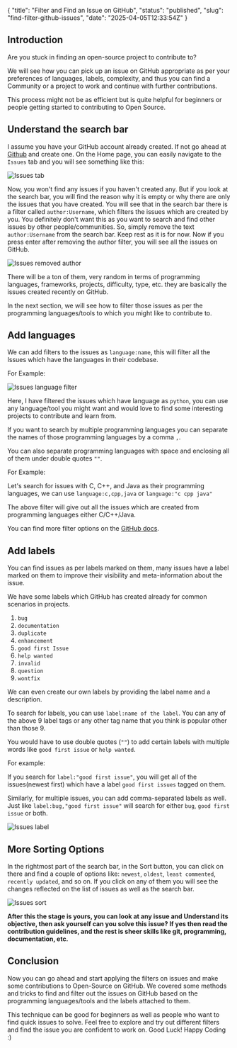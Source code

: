 {
  "title": "Filter and Find an Issue on GitHub",
  "status": "published",
  "slug": "find-filter-github-issues",
  "date": "2025-04-05T12:33:54Z"
}

<h2>Introduction</h2>
<p>Are you stuck in finding an open-source project to contribute to?</p>
<p>We will see how you can pick up an issue on GitHub appropriate as per your preferences of languages, labels, complexity, and thus you can find a Community or a project to work and continue with further contributions.</p>
<p>This process might not be as efficient but is quite helpful for beginners or people getting started to contributing to Open Source.</p>
<h2>Understand the search bar</h2>
<p>I assume you have your GitHub account already created. If not go ahead at <a href="https://github.com/join">Github</a> and create one. On the Home page, you can easily navigate to the <code>Issues</code> tab and you will see something like this:</p>
<p><img src="https://cdn.hashnode.com/res/hashnode/image/upload/v1631190578909/UBpq3rb0H.png" alt="Issues tab"></p>
<p>Now, you won't find any issues if you haven't created any. But if you look at the search bar, you will find the reason why it is empty or why there are only the issues that you have created. You will see that in the search bar there is a filter called <code>author:Username</code>, which filters the issues which are created by you. You definitely don't want this as you want to search and find other issues by other people/communities. So, simply remove the text <code>author:Username</code> from the search bar. Keep rest as it is for now. Now if you press enter after removing the author filter, you will see all the issues on GitHub.</p>
<p><img src="https://cdn.hashnode.com/res/hashnode/image/upload/v1631185853484/e0PyTbgip.png" alt="Issues removed author"></p>
<p>There will be a ton of them, very random in terms of programming languages, frameworks, projects, difficulty, type, etc. they are basically the issues created recently on GitHub.</p>
<p>In the next section, we will see how to filter those issues as per the programming languages/tools to which you might like to contribute to.</p>
<h2>Add languages</h2>
<p>We can add filters to the issues as <code>language:name</code>, this will filter all the Issues which have the languages in their codebase.</p>
<p>For Example:</p>
<p><img src="https://cdn.hashnode.com/res/hashnode/image/upload/v1631190679194/8Od1tsdKp.png" alt="Issues language filter"></p>
<p>Here, I have filtered the issues which have language as <code>python</code>, you can use any language/tool you might want and would love to find some interesting projects to contribute and learn from.</p>
<p>If you want to search by multiple programming languages you can separate the names of those programming languages by a comma <code>,</code>.</p>
<p>You can also separate programming languages with space and enclosing all of them under double quotes <code>&quot;&quot;</code>.</p>
<p>For Example:</p>
<p>Let's search for issues with C, C++, and Java as their programming languages, we can use <code>language:c,cpp,java</code> or <code>language:&quot;c cpp java&quot;</code></p>
<p>The above filter will give out all the issues which are created from programming languages either C/C++/Java.</p>
<p>You can find more filter options on the <a href="https://docs.github.com/en/github/searching-for-information-on-github/searching-on-github/searching-issues-and-pull-requests">GitHub docs</a>.</p>
<h2>Add labels</h2>
<p>You can find issues as per labels marked on them, many issues have a label marked on them to improve their visibility and meta-information about the issue.</p>
<p>We have some labels which GitHub has created already for common scenarios in projects.</p>
<ol>
<li><code>bug</code></li>
<li><code>documentation</code></li>
<li><code>duplicate</code></li>
<li><code>enhancement</code></li>
<li><code>good first Issue</code></li>
<li><code>help wanted</code></li>
<li><code>invalid</code></li>
<li><code>question</code></li>
<li><code>wontfix</code></li>
</ol>
<p>We can even create our own labels by providing the label name and a description.</p>
<p>To search for labels, you can use <code>label:name of the label</code>. You can any of the above 9 label tags or any other tag name that you think is popular other than those 9.</p>
<p>You would have to use double quotes (<code>&quot;&quot;</code>) to add certain labels with multiple words like <code>good first issue</code> or <code>help wanted</code>.</p>
<p>For example:</p>
<p>If you search for <code>label:&quot;good first issue&quot;</code>, you will get all of the issues(newest first) which have a label <code>good first issues</code> tagged on them.</p>
<p>Similarly, for multiple issues, you can add comma-separated labels as well. Just like <code>label:bug,&quot;good first issue&quot;</code> will search for either <code>bug</code>, <code>good first issue</code> or both.</p>
<p><img src="https://cdn.hashnode.com/res/hashnode/image/upload/v1631190841185/vrYTLoaaNu.png" alt="Issues label"></p>
<h2>More Sorting Options</h2>
<p>In the rightmost part of the search bar, in the Sort button, you can click on there and find a couple of options like: <code>newest</code>, <code>oldest</code>, <code>least commented</code>, <code>recently updated</code>, and so on. If you click on any of them you will see the changes reflected on the list of issues as well as the search bar.</p>
<p><img src="https://cdn.hashnode.com/res/hashnode/image/upload/v1631189621396/jO58HkYxH.png" alt="Issues sort"></p>
<p><strong>After this the stage is yours, you can look at any issue and Understand its objective, then ask yourself can you solve this issue? If yes then read the contribution guidelines, and the rest is sheer skills like git, programming, documentation, etc.</strong></p>
<h2>Conclusion</h2>
<p>Now you can go ahead and start applying the filters on issues and make some contributions to Open-Source on GitHub. We covered some methods and tricks to find and filter out the issues on GitHub based on the programming languages/tools and the labels attached to them.</p>
<p>This technique can be good for beginners as well as people who want to find quick issues to solve. Feel free to explore and try out different filters and find the issue you are confident to work on. Good Luck!
Happy Coding :)</p>
